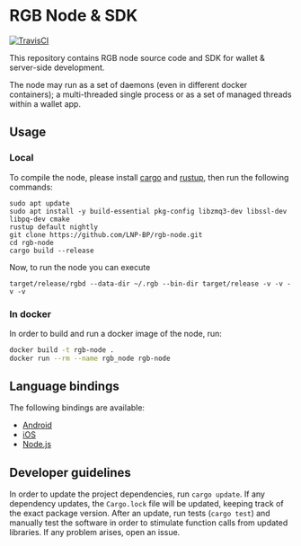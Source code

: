 # RGB Node & SDK

[![TravisCI](https://api.travis-ci.com/LNP-BP/rgb-node.svg?branch=master)](https://api.travis-ci.com/LNP-BP/rgb-node)

This repository contains RGB node source code and SDK for wallet & server-side
development.

The node may run as a set of daemons (even in different docker containers);
a multi-threaded single process or as a set of managed threads within a
wallet app.

## Usage

### Local

To compile the node, please install [cargo](https://doc.rust-lang.org/cargo/)
and [rustup](https://rustup.rs/), then run the following commands:

    sudo apt update
    sudo apt install -y build-essential pkg-config libzmq3-dev libssl-dev libpq-dev cmake
    rustup default nightly
    git clone https://github.com/LNP-BP/rgb-node.git
    cd rgb-node
    cargo build --release

Now, to run the node you can execute

    target/release/rgbd --data-dir ~/.rgb --bin-dir target/release -v -v -v -v

### In docker

In order to build and run a docker image of the node, run:
```bash
docker build -t rgb-node .
docker run --rm --name rgb_node rgb-node
```

## Language bindings

The following bindings are available:
- [Android](/ffi/android)
- [iOS](/ffi/ios)
- [Node.js](/ffi/nodejs)

## Developer guidelines

In order to update the project dependencies, run `cargo update`.
If any dependency updates, the `Cargo.lock` file will be updated, keeping
track of the exact package version.
After an update, run tests (`cargo test`) and manually test the software
in order to stimulate function calls from updated libraries.
If any problem arises, open an issue.
